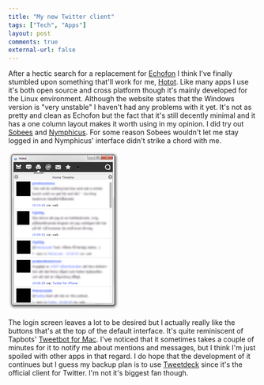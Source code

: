 ```yaml
---
title: "My new Twitter client"
tags: ["Tech", "Apps"]
layout: post
comments: true
external-url: false
---
```


After a hectic search for a replacement for [Echofon](http://blog.echofon.com/2012/10/changes-coming-for-echofon-desktop-users.html) I think I've finally stumbled upon something that'll work for me, [Hotot](http://hotot.org/). Like many apps I use it's both open source and cross platform though it's mainly developed for the Linux environment. Although the website states that the Windows version is "very unstable" I haven't had any problems with it yet. It's not as pretty and clean as Echofon but the fact that it's still decently minimal and it has a one column layout makes it worth using in my opinion. I did try out [Sobees](http://www.sobees.com/social-media-clients/sobees-desktop-application) and [Nymphicus](http://www.nymphicusapp.com/windows/). For some reason Sobees wouldn't let me stay logged in and Nymphicus' interface didn't strike a chord with me.

![Hotot](/images/blog/2012-10-22-hotot.png)

The login screen leaves a lot to be desired but I actually really like the buttons that's at the top of the default interface. It's quite reminiscent of Tapbots' [Tweetbot for Mac](https://itunes.apple.com/us/app/tweetbot-for-twitter/id557168941?mt=12). I've noticed that it sometimes takes a couple of minutes for it to notify me about mentions and messages, but I think I'm just spoiled with other apps in that regard. I do hope that the development of it continues but I guess my backup plan is to use [Tweetdeck](http://tweetdeck.com/) since it's the official client for Twitter. I'm not it's biggest fan though.
